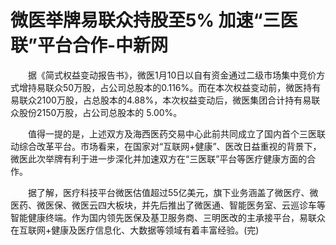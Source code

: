 # 微医举牌易联众持股至5% 加速“三医联”平台合作-中新网

　　据《简式权益变动报告书》，微医1月10日以自有资金通过二级市场集中竞价方式增持易联众50万股，占公司总股本的0.116%。而在本次权益变动前，微医持有易联众2100万股，占总股本的4.88%，本次权益变动后，微医集团合计持有易联众股份2150万股，占公司总股本的 5.00%。

　　值得一提的是，上述双方及海西医药交易中心此前共同成立了国内首个三医联动综合改革平台。市场看来，在国家对“互联网+健康”、医改日益重视的背景下，微医此次举牌有利于进一步深化并加速双方在“三医联”平台等医疗健康方面的合作。

　　据了解，医疗科技平台微医估值超过55亿美元，旗下业务涵盖了微医疗、微医药、微医保、微医云四大板块，并先后推出了微医通、智能医务室、云巡诊车等智能健康终端。作为国内领先医保及基卫服务商、三明医改的主承接平台，易联众在互联网+健康及医疗信息化、大数据等领域有着丰富经验。(完)
